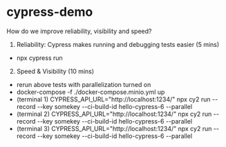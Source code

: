 # cypress-demo

How do we improve reliability, visibility and speed?

1. Reliability: Cypress makes running and debugging tests easier (5 mins)
- npx cypress run

2. Speed & Visibility (10 mins)
* rerun above tests with parallelization turned on
* docker-compose -f ./docker-compose.minio.yml up 
* (terminal 1) CYPRESS_API_URL="http://localhost:1234/" npx cy2 run --record --key somekey --ci-build-id hello-cypress-6 --parallel
* (terminal 2) CYPRESS_API_URL="http://localhost:1234/" npx cy2 run --record --key somekey --ci-build-id hello-cypress-6 --parallel
* (terminal 3) CYPRESS_API_URL="http://localhost:1234/" npx cy2 run --record --key somekey --ci-build-id hello-cypress-6 --parallel
